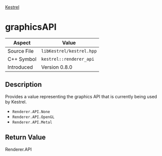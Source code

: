 [Kestrel](index.md)
# graphicsAPI
| Aspect | Value |
| --- | --- |
| Source File | `libKestrel/kestrel.hpp` |
| C++ Symbol | `kestrel::renderer_api` |
| Introduced | Version 0.8.0 |
## Description
Provides a value representing the graphics API that is currently being used by Kestrel.
- `Renderer.API.None`
- `Renderer.API.OpenGL`
- `Renderer.API.Metal`
## Return Value
Renderer.API
